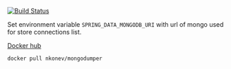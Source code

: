 [![Build Status](https://travis-ci.com/nkonev/mongodumper.svg?branch=master)](https://travis-ci.com/nkonev/mongodumper)

Set environment variable `SPRING_DATA_MONGODB_URI` with url of mongo used for store connections list.

[Docker hub](https://hub.docker.com/repository/docker/nkonev/mongodumper)
```bach
docker pull nkonev/mongodumper
```